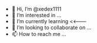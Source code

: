 - 👋 Hi, I’m @xedex1111
- 👀 I’m interested in ...
- 🌱 I’m currently learning <<---
- 💞️ I’m looking to collaborate on ...
- 📫 How to reach me ...

<!---
xedex1111/xedex1111 is a ✨ special ✨ repository because its `README.md` (this file) appears on your GitHub profile.
You can click the Preview link to take a look at your changes.
--->
